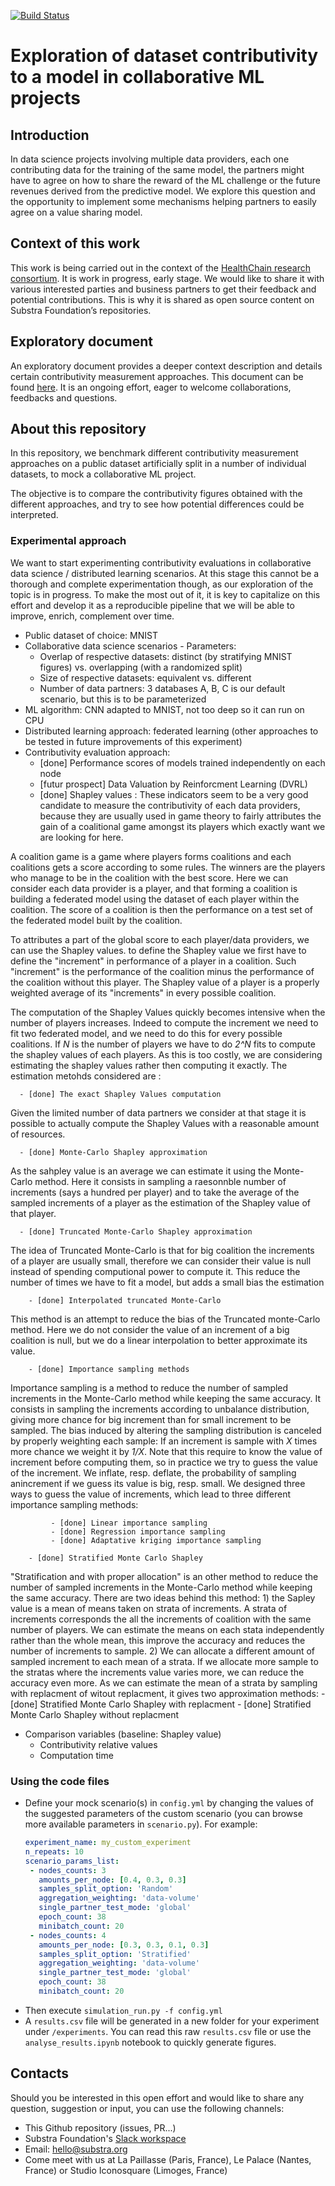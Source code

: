 [![Build Status](https://travis-ci.org/SubstraFoundation/distributed-learning-contributivity.svg?branch=master)](https://travis-ci.org/SubstraFoundation/distributed-learning-contributivity)

# Exploration of dataset contributivity to a model in collaborative ML projects

## Introduction

In data science projects involving multiple data providers, each one contributing data for the training of the same model, the partners might have to agree on how to share the reward of the ML challenge or the future revenues derived from the predictive model. We explore this question and the opportunity to implement some mechanisms helping partners to easily agree on a value sharing model.

## Context of this work

This work is being carried out in the context of the [HealthChain research consortium](https://www.substra.ai/en/healthchain-project). It is work in progress, early stage. We would like to share it with various interested parties and business partners to get their feedback and potential contributions. This is why it is shared as open source content on Substra Foundation’s repositories.

## Exploratory document

An exploratory document provides a deeper context description and details certain contributivity measurement approaches. This document can be found [here](https://docs.google.com/document/d/1dILvplN7h3-KB6OcHFNx9lSpAKyaBrwNaIRQ9j6XDT8/edit?usp=sharing). It is an ongoing effort, eager to welcome collaborations, feedbacks and questions.

## About this repository

In this repository, we benchmark different contributivity measurement approaches on a public dataset artificially split in a number of individual datasets, to mock a collaborative ML project.

The objective is to compare the contributivity figures obtained with the different approaches, and try to see how potential differences could be interpreted.

### Experimental approach

We want to start experimenting contributivity evaluations in collaborative data science / distributed learning scenarios. At this stage this cannot be a thorough and complete experimentation though, as our exploration of the topic is in progress. To make the most out of it, it is key to capitalize on this effort and develop it as a reproducible pipeline that we will be able to improve, enrich, complement over time.


- Public dataset of choice: MNIST
- Collaborative data science scenarios - Parameters:
  - Overlap of respective datasets: distinct (by stratifying MNIST figures) vs. overlapping (with a randomized split)
  - Size of respective datasets: equivalent vs. different
  - Number of data partners: 3 databases A, B, C is our default scenario, but this is to be parameterized
- ML algorithm: CNN adapted to MNIST, not too deep so it can run on CPU
- Distributed learning approach: federated learning (other approaches to be tested in future improvements of this experiment)
- Contributivity evaluation approach:
    - [done] Performance scores of models trained independently on each node
    - [futur prospect] Data Valuation by Reinforcment Learning (DVRL) 
    - [done] Shapley values :
     These indicators seem to be a very good candidate to measure the contributivity of each data providers, because they are usually used in game theory to fairly attributes the gain of a coalitional game amongst its players which exactly want we are looking for here.  


A coalition game is a game where players forms coalitions and each coalitions gets a score according to some rules. The winners are the players who manage to be in the coalition with the best score. Here we can consider each data provider is a player, and that forming a coalition is building a federated model using the  dataset of each player within the coalition. The score of a coalition is then the performance on a test set of the federated model built by the coalition.    


To attributes a part of the global score to each player/data providers, we can use the Shapley values. to define the Shapley value we first have to define the "increment" in performance of a player in a coalition. Such "increment"  is the performance of the coalition minus the performance of the coalition without this player. The Shapley value of a player is a properly weighted average of its "increments" in every possible coalition.    


The computation of the Shapley Values quickly becomes intensive when the number of players increases. Indeed to compute the increment we need to fit two federated model, and we need to do this for every possible coalitions. If *N* is the number of players we have to do *2^N* fits to compute the shapley values of each players. As this is too costly, we are considering estimating the shapley values rather then computing it exactly. The estimation metohds considered are :

      - [done] The exact Shapley Values computation
Given the limited number of data partners we consider at that stage it is possible to actually compute the Shapley Values with a reasonable amount of resources. 

      - [done] Monte-Carlo Shapley approximation
As the sahpley value is an average we can estimate it using the Monte-Carlo method. Here it consists in sampling a raesonnble number of increments (says a hundred per player) and to take the  average of the sampled increments of a player as the estimation of the Shapley value of that player.

      - [done] Truncated Monte-Carlo Shapley approximation  
The idea of Truncated Monte-Carlo is that for big coalition the increments of a player are usually small, therefore we can consider their value is null instead of spending computional power to compute it. This reduce the number of times we have to fit a model, but adds a small bias the estimation

        - [done] Interpolated truncated Monte-Carlo
This method is an attempt to reduce the bias of the Truncated monte-Carlo method. Here we do not consider the value of an increment of a big coalition is null, but we do a linear interpolation to better approximate its value.

        - [done] Importance sampling methods
Importance sampling is a method to reduce the number of sampled increments in the Monte-Carlo method while keeping the same accuracy. It consists in sampling the increments according to unbalance distribution, giving more chance for big increment  than for small increment to be sampled. The  bias induced by altering the sampling distribution is canceled by properly weighting each sample: If an increment is sample  with *X* times more chance we weight it by *1/X*. Note that this require to know the value of increment before computing them, so in practice we try to guess the value of the increment. We inflate, resp. deflate, the probability of sampling anincrement if we guess its value is big, resp. small.
     We designed three ways to guess the value of increments, which lead to three different importance sampling methods: 
     
             - [done] Linear importance sampling
             - [done] Regression importance sampling
             - [done] Adaptative kriging importance sampling
             
        - [done] Stratified Monte Carlo Shapley  
"Stratification and with proper allocation" is an other method to reduce the number of sampled increments in the Monte-Carlo method while keeping the same accuracy. There are two ideas behind this method: 1) the Sapley value is a mean of means taken on strata of increments. A strata of increments corresponds the all the increments of coalition with the same number of players. We can estimate the  means on each stata independently rather than the whole mean, this improve the accuracy and reduces the number of increments to sample.  2) We can allocate a different amount of sampled increment to each mean of a strata. If we allocate more sample to the stratas where the increments value varies more, we can reduce the accuracy even more.
    As we can estimate the mean of a strata by sampling with replacment of witout replacment, it gives two approximation methods:
             - [done] Stratified Monte Carlo Shapley  with replacment
             - [done] Stratified Monte Carlo Shapley  without replacment 
  - Comparison variables (baseline: Shapley value)
    - Contributivity relative values
    - Computation time
  
### Using the code files

- Define your mock scenario(s) in `config.yml` by changing the values of the suggested parameters of the custom scenario (you can browse more available parameters in `scenario.py`). For example:
    ```yaml
    experiment_name: my_custom_experiment
    n_repeats: 10
    scenario_params_list:
     - nodes_counts: 3
       amounts_per_node: [0.4, 0.3, 0.3] 
       samples_split_option: 'Random'
       aggregation_weighting: 'data-volume'
       single_partner_test_mode: 'global'
       epoch_count: 38
       minibatch_count: 20
     - nodes_counts: 4
       amounts_per_node: [0.3, 0.3, 0.1, 0.3] 
       samples_split_option: 'Stratified'
       aggregation_weighting: 'data-volume'
       single_partner_test_mode: 'global'
       epoch_count: 38
       minibatch_count: 20
    ```
- Then execute `simulation_run.py -f config.yml`
- A `results.csv` file will be generated in a new folder for your experiment under `/experiments`. You can read this raw `results.csv` file or use the `analyse_results.ipynb` notebook to quickly generate figures.

## Contacts

Should you be interested in this open effort and would like to share any question, suggestion or input, you can use the following channels:
  - This Github repository (issues, PR...)
  - Substra Foundation's [Slack workspace](https://substra-workspace.slack.com/join/shared_invite/zt-cpyedcab-FHYgpy08efKJ2FCadE2yCA)
  - Email: hello@substra.org
  - Come meet with us at La Paillasse (Paris, France), Le Palace (Nantes, France) or Studio Iconosquare (Limoges, France)

